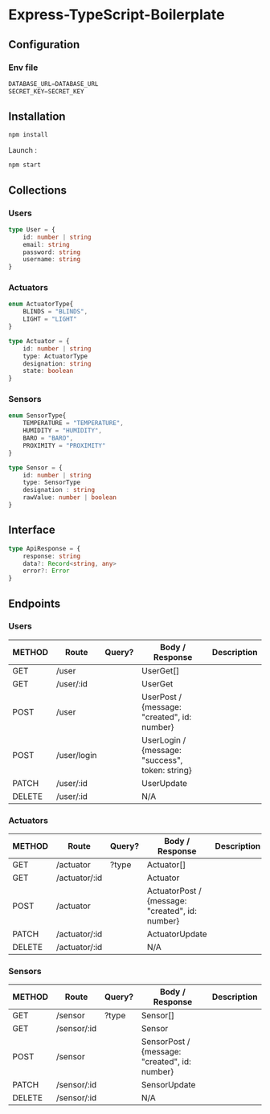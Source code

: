 # Express-TypeScript-Boilerplate


## Configuration

### Env file
```ts
DATABASE_URL=DATABASE_URL
SECRET_KEY=SECRET_KEY
```

## Installation 

```ts
npm install
```

Launch : 

```ts
npm start
```
## Collections

### Users

```ts
type User = {
    id: number | string
    email: string
    password: string
    username: string
}

```

### Actuators

```ts
enum ActuatorType{
    BLINDS = "BLINDS",
    LIGHT = "LIGHT"
}

type Actuator = {
    id: number | string
    type: ActuatorType
    designation: string
    state: boolean
}
```

### Sensors

```ts
enum SensorType{
    TEMPERATURE = "TEMPERATURE",
    HUMIDITY = "HUMIDITY",
    BARO = "BARO",
    PROXIMITY = "PROXIMITY"
}

type Sensor = {
    id: number | string
    type: SensorType
    designation : string
    rawValue: number | boolean
}
```

## Interface 

```ts
type ApiResponse = {
    response: string
    data?: Record<string, any>
    error?: Error
}

```
## Endpoints

### Users

| METHOD | Route       | Query? | Body / Response                                  | Description |
| ------ | ----------- | ------ | ------------------------------------------------ | ----------- |
| GET    | /user       |        | UserGet[]                                        |             |
| GET    | /user/:id   |        | UserGet                                          |             |
| POST   | /user       |        | UserPost / {message: "created", id: number}      |             |
| POST   | /user/login |        | UserLogin  / {message: "success", token: string} |             |
| PATCH  | /user/:id   |        | UserUpdate                                       |             |
| DELETE | /user/:id   |        | N/A                                              |             |

### Actuators

| METHOD | Route         | Query? | Body / Response                                 | Description |
| ------ | ------------- | ------ | ----------------------------------------------- | ----------- |
| GET    | /actuator     | ?type  | Actuator[]                                      |             |
| GET    | /actuator/:id |        | Actuator                                        |             |
| POST   | /actuator     |        | ActuatorPost / {message: "created", id: number} |             |
| PATCH  | /actuator/:id |        | ActuatorUpdate                                  |             |
| DELETE | /actuator/:id |        | N/A                                             |             |

### Sensors

| METHOD | Route       | Query? | Body / Response                               | Description |
| ------ | ----------- | ------ | --------------------------------------------- | ----------- |
| GET    | /sensor     | ?type  | Sensor[]                                      |             |
| GET    | /sensor/:id |        | Sensor                                        |             |
| POST   | /sensor     |        | SensorPost / {message: "created", id: number} |             |
| PATCH  | /sensor/:id |        | SensorUpdate                                  |             |
| DELETE | /sensor/:id |        | N/A                                           |             |

